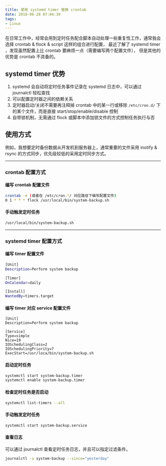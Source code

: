 ```yaml
---
title: 使用 systemd timer 替换 crontab
date: 2018-06-28 07:04:39
tags:
- Linux
---
```



在日常工作中，经常会用到定时任务配合脚本自动处理一些重复性工作，通常我会选择 crontab & flock & script 这样的组合进行配置，
最近了解了 systemd timer ，发现虽然配置上比 crontab 要麻烦一点（需要编写两个配置文件），
但是其他的优势是 crontab 不具备的。

## systemd timer 优势
1. systemd 会自动将定时任务事件记录在 systemd 日志中，可以通过 journalctl 轻松查找
2. 可以配置定时器之间的依赖关系
3. 定时器启动/关闭不需要再注释掉 crontab 中的某一行或移除 `/etc/cron.d/` 下的某个文件，而是直接 start/stop/enable/disable 控制
4. 自带锁机制，无需通过 flock 或脚本中添加锁文件的方式控制任务执行与否

## 使用方式

例如，我想要定时备份数据从开发机到服务器上，通常重要的文件采用 inotify & rsync 的方式同步，优先级较低的采用定时同步方式。   

---

### crontab 配置方式   

#### 编写 crontab 配置文件

```bash
crontab -e (或者在 /etc/cron.*/ 对应路径下编写配置文件)
0 1 * * * flock /usr/local/bin/system-backup.sh
```

#### 手动触发定时任务
```bash
/usr/local/bin/system-backup.sh
```


---

### systemd timer 配置方式

#### 编写 timer 配置文件  

```bash
[Unit]
Description=Perform system backup

[Timer]
OnCalendar=daily

[Install]
WantedBy=timers.target
```

#### 编写 timer 对应 service 配置文件

```buildoutcfg
[Unit]
Description=Perform system backup

[Service]
Type=simple
Nice=19
IOSchedulingClass=2
IOSchedulingPriority=7
ExecStart=/usr/loca/bin/system-backup.sh
```

#### 启动定时任务

```bash
systemctl start system-backup.timer   
systemctl enable system-backup.timer
```

#### 检查定时任务是否启动
```bash
systemctl list-timers --all
```

#### 手动触发定时任务

```bash
systemctl start system-backup.service
```

#### 查看日志

可以通过 journalctl 查看定时任务日志，并且可以指定过滤条件。
```bash
journalctl -u system-backup --since="yesterday"
```

